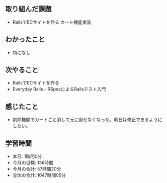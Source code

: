 ## 取り組んだ課題
- RailsでECサイトを作る カート機能実装
## わかったこと
- 特になし
## 次やること
- RailsでECサイトを作る
- Everyday Rails - RSpecによるRailsテスト入門
## 感じたこと
- 削除機能でカートごと消して元に戻せなくなった。明日は修正できるようにしたい。
## 学習時間
- 本日: 1時間0分
- 今月の目標: 136時間
- 今月の合計: 57時間20分
- 全体の合計: 1047時間05分
